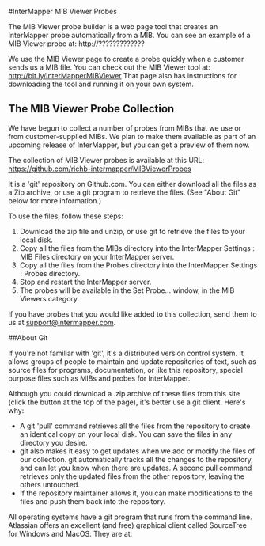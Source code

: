 #InterMapper MIB Viewer Probes

The MIB Viewer probe builder is a web page tool that creates an InterMapper probe automatically from a MIB. You can see an example of a MIB Viewer probe at: http://?????????????

We use the MIB Viewer page to create a probe quickly when a customer sends us a MIB file. You can check out the MIB Viewer tool at: http://bit.ly/InterMapperMIBViewer That page also has instructions for downloading the tool and running it on your own system. 

## The MIB Viewer Probe Collection

We have begun to collect a number of probes from MIBs that we use or from customer-supplied MIBs. We plan to make them available as part of an upcoming release of InterMapper, but you can get a preview of them now. 

The collection of MIB Viewer probes is available at this URL: https://github.com/richb-intermapper/MIBViewerProbes

It is a 'git' repository on Github.com. You can either download all the files as a Zip archive, or use a git program to retrieve the files. (See "About Git" below for more information.)

To use the files, follow these steps:

1. Download the zip file and unzip, or use git to retrieve the files to your local disk.
2. Copy all the files from the MIBs directory into the InterMapper Settings : MIB Files directory on your InterMapper server.
3. Copy all the files from the Probes directory into the InterMapper Settings : Probes directory.
4. Stop and restart the InterMapper server.
5. The probes will be available in the Set Probe… window, in the MIB Viewers category.

If you have probes that you would like added to this collection, send them to us at support@intermapper.com.

##About Git

If you're not familiar with 'git', it's a distributed version control system. It allows groups of people to maintain and update repositories of text, such as source files for programs, documentation, or like this repository, special purpose files such as MIBs and probes for InterMapper.

Although you could download a .zip archive of these files from this site (click the button at the top of the page), it's better use a git client. Here's why:

* A git 'pull' command retrieves all the files from the repository to create an identical copy on your local disk. You can save the files in any directory you desire.
* git also makes it easy to get updates when we add or modify the files of our collection. git automatically tracks all the changes to the repository, and can let you know when there are updates. A second pull command retrieves only the updated files from the other repository, leaving the others untouched.
* If the repository maintainer allows it, you can make  modifications to the files and push them back into the repository.

All operating systems have a git program that runs from the command line. Atlassian offers an excellent (and free) graphical client called SourceTree for Windows and MacOS. They are at:

